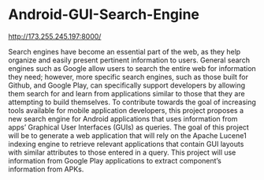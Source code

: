 # Android-GUI-Search-Engine

http://173.255.245.197:8000/

Search engines have become an essential part of the web, as they help organize and easily present pertinent information to users. General search engines such as Google allow users to search the entire web for information they need; however, more specific search engines, such as those built for Github, and Google Play, can specifically support developers by allowing them search for and learn from applications similar to those that they are attempting to build themselves. To contribute towards the goal of increasing tools available for mobile application developers, this project proposes a new search engine for Android applications that uses information from apps’ Graphical User Interfaces (GUIs) as queries. The goal of this project will be to generate a web application that will rely on the Apache Lucene1 indexing engine to retrieve relevant applications that contain GUI layouts with similar attributes to those entered in a query. This project will use information from Google Play applications to extract component’s information from APKs.
